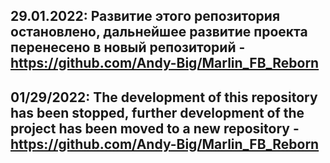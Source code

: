 ## 29.01.2022: Развитие этого репозитория остановлено, дальнейшее развитие проекта перенесено в новый репозиторий - https://github.com/Andy-Big/Marlin_FB_Reborn

## 01/29/2022: The development of this repository has been stopped, further development of the project has been moved to a new repository - https://github.com/Andy-Big/Marlin_FB_Reborn
